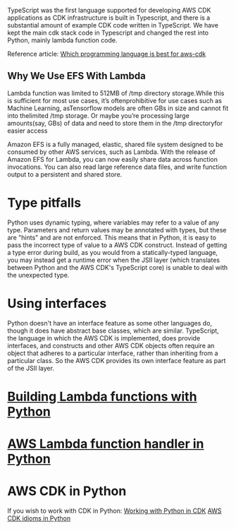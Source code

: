 TypeScript was the first language supported for developing AWS CDK applications as CDK infrastructure is built in Typescript, and there is a substantial amount of example CDK code written in TypeScript. We have kept the main cdk stack code in Typescript and changed the rest into Python, mainly lambda function code.

Reference article:
[Which programming language is best for aws-cdk ](https://awsmaniac.com/which-programming-language-is-the-best-for-aws-cdk/)

## Why We Use EFS With Lambda

Lambda function was limited to 512MB of /tmp directory storage.While this is sufficient for most use cases, it’s oftenprohibitive for use cases such as Machine Learning, asTensorflow models are often GBs in size and cannot fit into thelimited /tmp storage. Or maybe you’re processing large amounts(say, GBs) of data and need to store them in the /tmp directoryfor easier access

Amazon EFS is a fully managed, elastic, shared file system designed to be consumed by other AWS services, such as Lambda. With the release of Amazon EFS for Lambda, you can now easily share data across function invocations. You can also read large reference data files, and write function output to a persistent and shared store.

# Type pitfalls

Python uses dynamic typing, where variables may refer to a value of any type. Parameters and return values may be annotated with types, but these are "hints" and are not enforced. This means that in Python, it is easy to pass the incorrect type of value to a AWS CDK construct. Instead of getting a type error during build, as you would from a statically-typed language, you may instead get a runtime error when the JSII layer (which translates between Python and the AWS CDK's TypeScript core) is unable to deal with the unexpected type.

# Using interfaces

Python doesn't have an interface feature as some other languages do, though it does have abstract base classes, which are similar. TypeScript, the language in which the AWS CDK is implemented, does provide interfaces, and constructs and other AWS CDK objects often require an object that adheres to a particular interface, rather than inheriting from a particular class. So the AWS CDK provides its own interface feature as part of the JSII layer.

# [Building Lambda functions with Python](https://docs.aws.amazon.com/lambda/latest/dg/lambda-python.html)

# [AWS Lambda function handler in Python](https://docs.aws.amazon.com/lambda/latest/dg/python-handler.html)

# AWS CDK in Python

If you wish to work with CDK in Python:
[Working with Python in CDK](https://docs.aws.amazon.com/cdk/latest/guide/work-with-cdk-python.html)
[AWS CDK idioms in Python](https://docs.aws.amazon.com/cdk/latest/guide/work-with-cdk-python.html)
